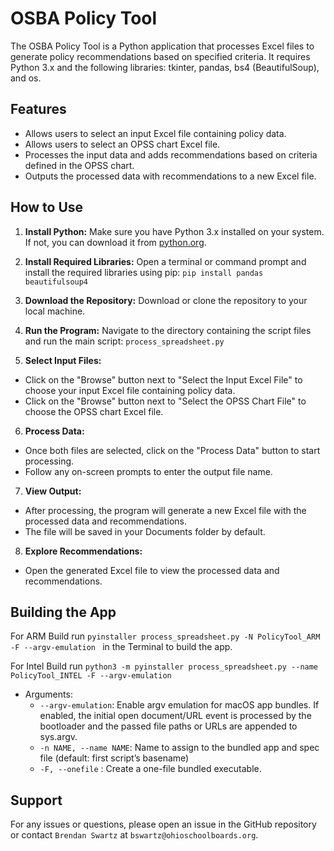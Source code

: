 # OSBA Policy Tool

The OSBA Policy Tool is a Python application that processes Excel files to generate policy recommendations based on specified criteria. It requires Python 3.x and the following libraries: tkinter, pandas, bs4 (BeautifulSoup), and os.

## Features

- Allows users to select an input Excel file containing policy data.
- Allows users to select an OPSS chart Excel file.
- Processes the input data and adds recommendations based on criteria defined in the OPSS chart.
- Outputs the processed data with recommendations to a new Excel file.

## How to Use

1. **Install Python:** Make sure you have Python 3.x installed on your system. If not, you can download it from [python.org](https://www.python.org/downloads/).

2. **Install Required Libraries:** Open a terminal or command prompt and install the required libraries using pip: `pip install pandas beautifulsoup4`

3. **Download the Repository:** Download or clone the repository to your local machine.

4. **Run the Program:** Navigate to the directory containing the script files and run the main script: `process_spreadsheet.py`

5. **Select Input Files:**
- Click on the "Browse" button next to "Select the Input Excel File" to choose your input Excel file containing policy data.
- Click on the "Browse" button next to "Select the OPSS Chart File" to choose the OPSS chart Excel file.

6. **Process Data:**
- Once both files are selected, click on the "Process Data" button to start processing.
- Follow any on-screen prompts to enter the output file name.

7. **View Output:**
- After processing, the program will generate a new Excel file with the processed data and recommendations.
- The file will be saved in your Documents folder by default.

8. **Explore Recommendations:**
- Open the generated Excel file to view the processed data and recommendations.

## Building the App
For ARM Build run `pyinstaller process_spreadsheet.py -N PolicyTool_ARM -F --argv-emulation ` in the Terminal to build the app.

For Intel Build run `python3 -m pyinstaller process_spreadsheet.py --name PolicyTool_INTEL -F --argv-emulation`
* Arguments:
  * `--argv-emulation`: Enable argv emulation for macOS app bundles. If enabled, the initial open document/URL event is processed by the bootloader and the passed file paths or URLs are appended to sys.argv.
  * `-n NAME, --name NAME`: Name to assign to the bundled app and spec file (default: first script’s basename)
  * `-F, --onefile` : Create a one-file bundled executable.

## Support

For any issues or questions, please open an issue in the GitHub repository or contact `Brendan Swartz` at `bswartz@ohioschoolboards.org`.

